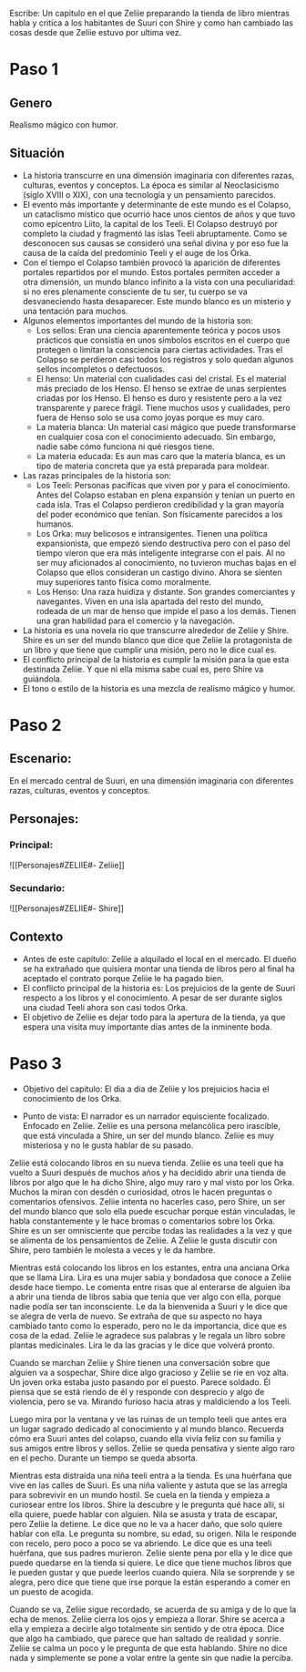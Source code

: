 Escribe:
Un capitulo en el que Zeliie preparando la tienda de libro mientras habla y critica a los habitantes de Suuri con Shire y como han cambiado las cosas desde que Zeliie estuvo por ultima vez.

# Paso 1

## Genero
Realismo mágico con humor.

## Situación

- La historia transcurre en una dimensión imaginaria con diferentes razas, culturas, eventos y conceptos. La época es similar al Neoclasicismo (siglo XVIII o XIX), con una tecnología y un pensamiento parecidos.
- El evento más importante y determinante de este mundo es el Colapso, un cataclismo místico que ocurrió hace unos cientos de años y que tuvo como epicentro Liito, la capital de los Teeli. El Colapso destruyó por completo la ciudad y fragmentó las islas Teeli abruptamente. Como se desconocen sus causas se consideró una señal divina y por eso fue la causa de la caída del predominio Teeli y el auge de los Órka.
- Con el tiempo el Colapso también provocó la aparición de diferentes portales repartidos por el mundo. Estos portales permiten acceder a otra dimensión, un mundo blanco infinito a la vista con una peculiaridad: si no eres plenamente consciente de tu ser, tu cuerpo se va desvaneciendo hasta desaparecer. Este mundo blanco es un misterio y una tentación para muchos.
- Algunos elementos importantes del mundo de la historia son:
    - Los sellos: Eran una ciencia aparentemente teórica y  pocos usos prácticos que consistía en unos símbolos escritos en el cuerpo que protegen o limitan la consciencia para ciertas actividades. Tras el Colapso se perdieron casi todos los registros y solo quedan algunos sellos incompletos o defectuosos.
    - El henso: Un material con cualidades casi del cristal. Es el material más preciado de los Henso. El henso se extrae de unas serpientes criadas por los Henso. El henso es duro y resistente pero a la vez transparente y parece frágil. Tiene muchos usos y cualidades, pero fuera de Henso solo se usa como joyas porque es muy caro.
    - La materia blanca: Un material casi mágico que puede transformarse en cualquier cosa con el conocimiento adecuado. Sin embargo, nadie sabe cómo funciona ni qué riesgos tiene.
    - La materia educada: Es aun mas caro que la materia blanca, es un tipo de materia concreta que ya está preparada para moldear.
- Las razas principales de la historia son:
    - Los Teeli: Personas pacíficas que viven por y para el conocimiento. Antes del Colapso estaban en plena expansión y tenían un puerto en cada isla. Tras el Colapso perdieron credibilidad y la gran mayoría del poder económico que tenían. Son físicamente parecidos a los humanos.
    - Los Orka: muy belicosos e intransigentes. Tienen una política expansionista, que empezó siendo destructiva pero con el paso del tiempo vieron que era más inteligente integrarse con el país. Al no ser muy aficionados al conocimiento, no tuvieron muchas bajas en el Colapso que ellos consideran un castigo divino. Ahora se sienten muy superiores tanto física como moralmente.
    - Los Henso: Una raza huidiza y distante. Son grandes comerciantes y navegantes. Viven en una isla apartada del resto del mundo, rodeada de un mar de henso que impide el paso a los demás. Tienen una gran habilidad para el comercio y la navegación.
- La historia es una novela rio que transcurre alrededor de Zeliie y Shire. Shire es un ser del mundo blanco que dice que Zeliie la protagonista de un libro y que tiene que cumplir una misión, pero no le dice cual es.
- El conflicto principal de la historia es cumplir la misión para la que esta destinada Zeliie. Y que ni ella misma sabe cual es, pero Shire va guiándola.
- El tono o estilo de la historia es una mezcla de realismo mágico y humor.

# Paso 2

## Escenario:
En el mercado central de Suuri, en una dimensión imaginaria con diferentes razas, culturas, eventos y conceptos.

## Personajes:
### Principal:
![[Personajes#ZELIIE#- Zeliie]]
### Secundario:
![[Personajes#ZELIIE#- Shire]]

## Contexto
-   Antes de este capítulo: Zeliie a alquilado el local en el mercado. El dueño se ha extrañado que quisiera montar una tienda de libros pero al final ha aceptado el contrato porque Zeliie le ha pagado bien. 
-   El conflicto principal de la historia es: Los prejuicios de la gente de Suuri respecto a los libros y el conocimiento. A pesar de ser durante siglos una ciudad Teeli ahora son casi todos Orka.
-   El objetivo de Zeliie es dejar todo para la apertura de la tienda, ya que espera una visita muy importante días antes de la inminente boda.

# Paso 3

- Objetivo del capitulo: El dia a dia de Zeliie y los prejuicios hacia el conocimiento de los Orka.

 - Punto de vista: El narrador es un narrador equisciente focalizado. Enfocado en Zeliie. Zeliie es una persona melancólica pero irascible, que está vinculada a Shire, un ser del mundo blanco. Zeliie es muy misteriosa y no le gusta hablar de su pasado.

Zeliie está colocando libros en su nueva tienda. Zeliie es una teeli que ha vuelto a Suuri después de muchos años y ha decidido abrir una tienda de libros por algo que le ha dicho Shire, algo muy raro y mal visto por los Orka. Muchos la miran con desdén o curiosidad, otros le hacen preguntas o comentarios ofensivos. Zeliie intenta no hacerles caso, pero Shire, un ser del mundo blanco que solo ella puede escuchar porque están vinculadas, le habla constantemente y le hace bromas o comentarios sobre los Orka. Shire es un ser omnisciente que percibe todas las realidades a la vez y que se alimenta de los pensamientos de Zeliie. A Zeliie le gusta discutir con Shire, pero también le molesta a veces y le da hambre.

Mientras está colocando los libros en los estantes, entra una anciana Orka que se llama Lira. Lira es una mujer sabia y bondadosa que conoce a Zeliie desde hace tiempo. Le comenta entre risas que al enterarse de alguien iba a abrir una tienda de libros sabia que tenia que ver algo con ella, porque nadie podía ser tan inconsciente. Le da la bienvenida a Suuri y le dice que se alegra de verla de nuevo. Se extraña de que su aspecto no haya cambiado tanto como lo esperado, pero no le da importancia, dice que es cosa de la edad. Zeliie le agradece sus palabras y le regala un libro sobre plantas medicinales. Lira le da las gracias y le dice que volverá pronto.

Cuando se marchan Zeliie y Shire tienen una conversación sobre que alguien va a sospechar, Shire dice algo gracioso y Zeliie se rie en voz alta. Un joven orka estaba justo pasando por el puesto. Parece soldado. Él piensa que se está riendo de él y responde con desprecio y algo de violencia, pero se va. Mirando furioso hacia atras y maldiciendo a los Teeli.

Luego mira por la ventana y ve las ruinas de un templo teeli que antes era un lugar sagrado dedicado al conocimiento y al mundo blanco. Recuerda cómo era Suuri antes del colapso, cuando ella vivía feliz con su familia y sus amigos entre libros y sellos. Zeliie se queda pensativa y siente algo raro en el pecho. Durante un tiempo se queda absorta.

Mientras esta distraída una niña teeli entra a la tienda. Es una huérfana que vive en las calles de Suuri. Es una niña valiente y astuta que se las arregla para sobrevivir en un mundo hostil. Se cuela en la tienda y empieza a curiosear entre los libros. Shire la descubre y le pregunta qué hace allí, si ella quiere, puede hablar con alguien. Nila se asusta y trata de escapar, pero Zeliie la detiene. Le dice que no le va a hacer daño, que solo quiere hablar con ella. Le pregunta su nombre, su edad, su origen. Nila le responde con recelo, pero poco a poco se va abriendo. Le dice que es una teeli huérfana, que sus padres murieron. Zeliie siente pena por ella y le dice que puede quedarse en la tienda si quiere. Le dice que tiene muchos libros que le pueden gustar y que puede leerlos cuando quiera. Nila se sorprende y se alegra, pero dice que tiene que irse porque la están esperando a comer en un puesto de acogida.

Cuando se va, Zeliie sigue recordado, se acuerda de su amiga y de lo que la echa de menos. Zeliie cierra los ojos y empieza a llorar. Shire se acerca a ella y empieza a decirle algo totalmente sin sentido y de otra época. Dice que algo ha cambiado, que parece que han saltado de realidad y sonríe. Zeliie se calma un poco y le pregunta de que esta hablando. Shire no dice nada y simplemente se pone a volar entre la gente sin que nadie la perciba.
  